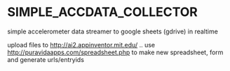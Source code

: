 # SIMPLE_ACCDATA_COLLECTOR

simple accelerometer data streamer to google sheets (gdrive) in realtime 

upload files to http://ai2.appinventor.mit.edu/ .. use http://puravidaapps.com/spreadsheet.php to make new spreadsheet, form and generate urls/entryids
